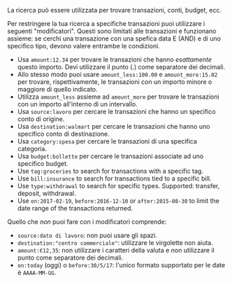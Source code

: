 La ricerca può essere utilizzata per trovare transazioni, conti, budget, ecc.

Per restringere la tua ricerca a specifiche transazioni puoi utilizzare i seguenti "modificatori". Questi sono limitati alle transazioni e funzionano assieme: se cerchi una transazione con una spefica data E (AND) e di uno specifico tipo, devono valere entrambe le condizioni.

* Usa `amount:12.34` per trovare le transazioni che hanno *esattamente* questo importo. Devi utilizzare il punto (.) come separatore dei decimali.
* Allo stesso modo puoi usare `amount_less:100.00` e `amount_more:15.02` per trovare, rispettivamente, le transazioni con un importo minore o maggiore di quello indicato.
* Utilizza `amount_less` assieme ad `amount_more` per trovare le transazioni con un importo all'interno di un intervallo.
* Usa `source:lavoro` per cercare le transazioni che hanno un specifico conto di origine.
* Usa `destination:walmart` per cercare le transazioni che hanno uno specifico conto di destinazione.
* Usa `category:spesa` per cercare le transazioni di una specifica categoria.
* Usa `budget:bollette` per cercare le transazioni associate ad uno specifico budget.
* Use `tag:groceries` to search for transactions with a specific tag.
* Use `bill:insurance` to search for transactions tied to a specific bill.
* Use `type:withdrawal` to search for specific types. Supported: transfer, deposit, withdrawal.
* Use `on:2017-02-19`, `before:2016-12-10` or `after:2015-08-30` to limit the date range of the transactions returned.

Quello che *non* puoi fare con i modificatori comprende:

* `source:dato di lavoro`: non puoi usare gli spazi.
* `destination:"centro commerciale"`: utilizzare le virgolette non aiuta.
* `amount:€12,35`: non utilizzare i caratteri della valuta e non utilizzare il punto come separatore dei decimali.
* `on:today` (oggi) o `before:30/5/17`: l'unico formato supportato per le date è `AAAA-MM-GG`.